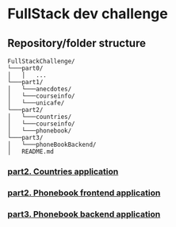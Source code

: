 # FullStack dev challenge

## Repository/folder structure

```
FullStackChallenge/
└───part0/
│   │   ...
└───part1/
│   └───anecdotes/
│   └───courseinfo/
│   └───unicafe/
└───part2/
│   └───countries/
│   └───courseinfo/
│   └───phonebook/
└───part3/
│   └───phoneBookBackend/
│   README.md
```

### [part2. Countries application](./part2/countries/README.md)

### [part2. Phonebook frontend application](./part2/phonebook/README.md)

### [part3. Phonebook backend application](./part3/phoneBookBackend/README.md)